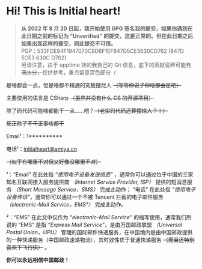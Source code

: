 # Hi! This is Initial heart!

> **从 2022 年 8 月 20 日起，我开始使用 GPG 签名我的提交，如果你遇到在此日期之前的标记为 “Unverified” 的提交，这是正常的。但在此日期之后如果出现这样的提交，则此提交不可信。**   
> PGP：533FDE94F1947070C8D6F1EF847D5CE3630CD762 (847D 5CE3 630C D762)    
> 另请注意，由于 upptime 挂的我自己的 Git 信息，底下的贡献瓷砖可能~~充满水分，~~仅供参考，重点留意深色部分（

是啥都会一点，但是啥都不精通的究极摆烂人 ~~（等等你说了你啥都会是吧）~~    

主要使用的语言是 CSharp ~~（虽然并没有什么 CS 的开源项目）~~   

除了码代码可能啥都能干一点......吧？~~（老实码代码还算摆烂人？！）~~    

~~反正除了不干正事啥都干~~    

Email¹：1**********

电话¹：initialheart@amiya.cn

~~（似乎有哪里不对但又好像没哪里不对）~~

¹：“Email” 在此处指 *“使用电子设备发送信息”* ，通常你可以通过位于中国的三家知名互联网接入服务提供商 *（Internet Service Provider, ISP）* 提供的短消息服务 *（Short Message Service，SMS）* 完成此动作； “电话” 在此处指 *“使用电子设备传话”*，通常你可以通过一个不被 Tencent 拦截的电子邮件服务 *（electronic-Mail Service，EMS²）* 完成此动作。

²：“EMS” 在此文中仅作为 *“electronic-Mail Service”* 的缩写使用，通常我们所说的 “EMS” 是指 *“Express Mail Service”*，是由万国邮政联盟 *（Universal Postal Union，UPU）* 管理的国际邮件快递服务，在中国境内是由中国邮政提供的一种快递服务（中国邮政速递物流），其时效性优于普通快递服务 ~~（而且还特别喜欢下飞行棋）~~ 。

**你可以永远相信中国邮政！**
